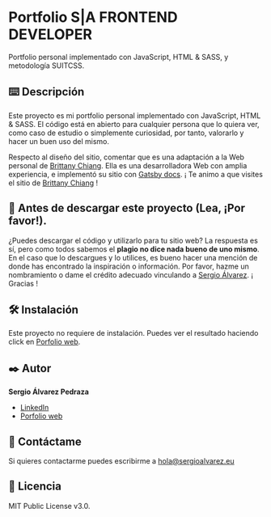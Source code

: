 # Portfolio S|A FRONTEND DEVELOPER
 Portfolio personal implementado con JavaScript, HTML & SASS, y metodología SUITCSS.

## ⌨️ Descripción
Este proyecto es mi portfolio personal implementado con JavaScript, HTML & SASS. El código está en abierto para cualquier persona que lo quiera ver, como caso de estudio o simplemente curiosidad, por tanto, valorarlo y hacer un buen uso del mismo.

Respecto al diseño del sitio, comentar que es una adaptación a la Web personal de [Brittany Chiang](https://brittanychiang.com/).
Ella es una desarrolladora Web con amplia experiencia, e implementó su sitio con [Gatsby docs](https://www.gatsbyjs.org/docs/).
¡ Te animo a que visites el sitio de [Brittany Chiang](https://brittanychiang.com/) !

## 🚨 Antes de descargar este proyecto (Lea, ¡Por favor!). 
¿Puedes descargar el código y utilizarlo para tu sitio web?
La respuesta es sí, pero como todos sabemos el **plagio no dice nada bueno de uno mismo**.
En el caso que lo descargues y lo utilices, es bueno hacer una mención de donde has encontrado la inspiración o información. Por favor, hazme un nombramiento o dame el crédito adecuado vinculando a [Sergio Álvarez](https://sergioalvarez.eu/). ¡ Gracias !

## 🛠️ Instalación
Este proyecto no requiere de instalación. Puedes ver el resultado haciendo click en [Porfolio web](https://sergioalvarez.eu/).

## ✒️ Autor
**Sergio Álvarez Pedraza**

* [LinkedIn](https://www.linkedin.com/in/sergioalvarezpro/)
* [Porfolio web](https://sergioalvarez.eu/)

## 📧 Contáctame
Si quieres contactarme puedes escribirme a hola@sergioalvarez.eu

## 🔑 Licencia
MIT Public License v3.0.
